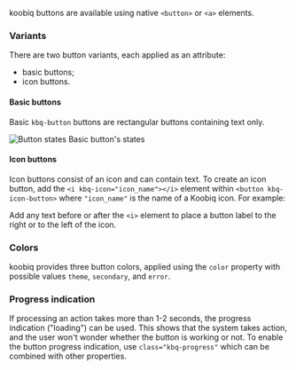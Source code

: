 koobiq buttons are available using native `<button>` or `<a>` elements.

### Variants

There are two button variants, each applied as an attribute:

-   basic buttons;
-   icon buttons.

#### Basic buttons

Basic `kbq-button` buttons are rectangular buttons containing text only.

<!-- example(button-overview) -->

![Button states](./assets/images/Basic_buttons.png)
Basic button's states

#### Icon buttons

Icon buttons consist of an icon and can contain text.
To create an icon button, add the `<i kbq-icon="icon_name"></i>` element within `<button kbq-icon-button>` where `"icon_name"` is the name of a Koobiq icon. For example:

Add any text before or after the `<i>` element to place a button label to the right or to the left of the icon.

### Colors

koobiq provides three button colors, applied using the `color` property with possible values `theme`, `secondary`, and `error`.

### Progress indication

If processing an action takes more than 1-2 seconds, the progress indication ("loading") can be used. This shows that the system takes action, and the user won't wonder whether the button is working or not.
To enable the button progress indication, use `class="kbq-progress"` which can be combined with other properties.
